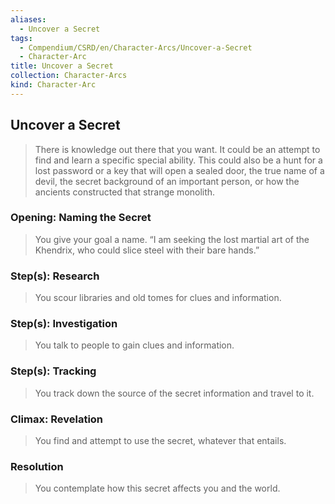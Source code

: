 ```yaml
---
aliases:
  - Uncover a Secret
tags:
  - Compendium/CSRD/en/Character-Arcs/Uncover-a-Secret
  - Character-Arc
title: Uncover a Secret
collection: Character-Arcs
kind: Character-Arc
---
```

## Uncover a Secret  
>There is knowledge out there that you want. It could be an attempt to find and learn a specific special ability. This could also be a hunt for a lost password or a key that will open a sealed door, the true name of a devil, the secret background of an important person, or how the ancients constructed that strange monolith.  
### Opening: Naming the Secret    
>You give your goal a name. “I am seeking the lost martial art of the Khendrix, who could slice steel with their bare hands.”   
### Step(s): Research    
>You scour libraries and old tomes for clues and information.  
### Step(s): Investigation    
>You talk to people to gain clues and information.  
### Step(s): Tracking    
>You track down the source of the secret information and travel to it.  
### Climax: Revelation    
>You find and attempt to use the secret, whatever that entails.   
### Resolution    
>You contemplate how this secret affects you and the world.